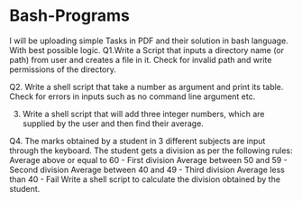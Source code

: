 # Bash-Programs
I will be uploading simple Tasks in PDF and their solution in bash language. With best possible logic.
Q1.Write a Script that inputs a directory name (or path) from user and creates a
file in it. Check for invalid path and write permissions of the directory.

Q2. Write a shell script that take a number as argument and print its table.
Check for errors in inputs such as no command line argument etc.

3. Write a shell script that will add three integer numbers, which are supplied by
the user and then find their average.

Q4. The marks obtained by a student in 3 different subjects are input through
the keyboard. The student gets a division as per the following rules:
Average above or equal to 60 - First division
Average between 50 and 59 - Second division
Average between 40 and 49 - Third division Average
less than 40 - Fail
Write a shell script to calculate the division obtained by the student.
